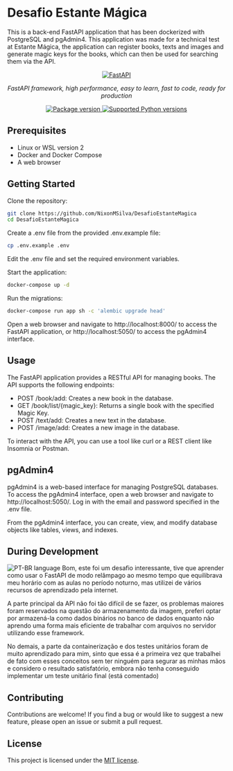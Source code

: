 # Desafio Estante Mágica
This is a back-end FastAPI application that has been dockerized with PostgreSQL and pgAdmin4. This application was made for a technical test at Estante Mágica, the application can register books, texts and images and generate magic keys for the books, which can then be
used for searching them via the API.

<p align="center">
  <a href="https://fastapi.tiangolo.com"><img src="https://fastapi.tiangolo.com/img/logo-margin/logo-teal.png" alt="FastAPI"></a>
</p>
<p align="center">
    <em>FastAPI framework, high performance, easy to learn, fast to code, ready for production</em>
</p>
<p align="center">
<a href="https://pypi.org/project/fastapi" target="_blank">
    <img src="https://img.shields.io/pypi/v/fastapi?color=%2334D058&label=pypi%20package" alt="Package version">
</a>
<a href="https://pypi.org/project/fastapi" target="_blank">
    <img src="https://img.shields.io/pypi/pyversions/fastapi.svg?color=%2334D058" alt="Supported Python versions">
</a>
</p>

## Prerequisites

- Linux or WSL version 2
- Docker and Docker Compose
- A web browser

## Getting Started

Clone the repository:

```bash
git clone https://github.com/NixonMSilva/DesafioEstanteMagica
cd DesafioEstanteMagica
```

Create a .env file from the provided .env.example file:

```bash
cp .env.example .env
```

Edit the .env file and set the required environment variables.

Start the application:

```bash
docker-compose up -d
```

Run the migrations:

```bash
docker-compose run app sh -c 'alembic upgrade head'
```    

Open a web browser and navigate to http://localhost:8000/ to access the FastAPI application, or http://localhost:5050/ to access the pgAdmin4 interface.

## Usage

The FastAPI application provides a RESTful API for managing books. The API supports the following endpoints:

- POST /book/add: Creates a new book in the database.
- GET /book/list/{magic_key}: Returns a single book with the specified Magic Key.
- POST /text/add: Creates a new text in the database.
- POST /image/add: Creates a new image in the database.

To interact with the API, you can use a tool like curl or a REST client like Insomnia or Postman.

## pgAdmin4

pgAdmin4 is a web-based interface for managing PostgreSQL databases. To access the pgAdmin4 interface, open a web browser and navigate to http://localhost:5050/. Log in with the email and password specified in the .env file.

From the pgAdmin4 interface, you can create, view, and modify database objects like tables, views, and indexes.

## During Development

<img src="https://github.com/linuxmint/flags/blob/master/usr/share/iso-flag-png/br.png" alt="PT-BR language">
Bom, este foi um desafio interessante, tive que aprender como usar o FastAPI de modo relâmpago ao mesmo tempo que equilibrava meu horário com as aulas no período noturno,
mas utilizei de vários recursos de aprendizado pela internet.

A parte principal da API não foi tão difícil de se fazer, os problemas maiores foram reservados na questão do armazenamento da imagem, preferi optar por armazená-la
como dados binários no banco de dados enquanto não aprendo uma forma mais eficiente de trabalhar com arquivos no servidor utilizando esse framework.

No demais, a parte da containerização e dos testes unitários foram de muito aprendizado para mim, sinto que essa é a primeira vez que trabalhei de fato com esses
conceitos sem ter ninguém para segurar as minhas mãos e considero o resultado satisfatório, embora não tenha conseguido implementar um teste unitário final (está comentado)

## Contributing

Contributions are welcome! If you find a bug or would like to suggest a new feature, please open an issue or submit a pull request.

## License

This project is licensed under the [MIT license](LICENSE).